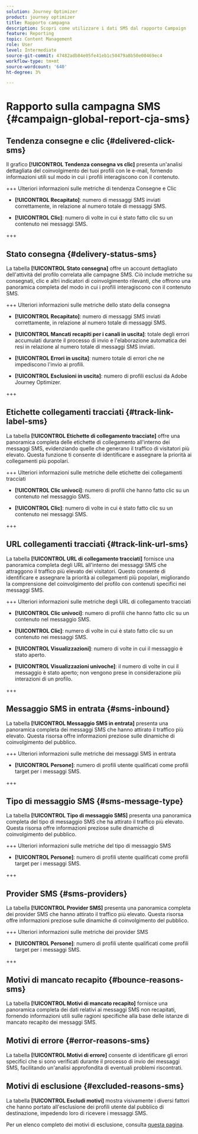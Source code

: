 ```yaml
---
solution: Journey Optimizer
product: journey optimizer
title: Rapporto campagna
description: Scopri come utilizzare i dati SMS dal rapporto Campaign
feature: Reporting
topic: Content Management
role: User
level: Intermediate
source-git-commit: 47482adb84e05fe41eb1c50479a8b50e00469ec4
workflow-type: tm+mt
source-wordcount: '640'
ht-degree: 3%

---
```


# Rapporto sulla campagna SMS {#campaign-global-report-cja-sms}

## Tendenza consegne e clic {#delivered-click-sms}

Il grafico **[!UICONTROL Tendenza consegna vs clic]** presenta un&#39;analisi dettagliata del coinvolgimento dei tuoi profili con le e-mail, fornendo informazioni utili sul modo in cui i profili interagiscono con il contenuto.

+++ Ulteriori informazioni sulle metriche di tendenza Consegne e Clic

* **[!UICONTROL Recapitato]**: numero di messaggi SMS inviati correttamente, in relazione al numero totale di messaggi SMS.

* **[!UICONTROL Clic]**: numero di volte in cui è stato fatto clic su un contenuto nei messaggi SMS.

+++

## Stato consegna {#delivery-status-sms}

La tabella **[!UICONTROL Stato consegna]** offre un account dettagliato dell&#39;attività del profilo correlata alle campagne SMS. Ciò include metriche su consegnati, clic e altri indicatori di coinvolgimento rilevanti, che offrono una panoramica completa del modo in cui i profili interagiscono con il contenuto SMS.

+++ Ulteriori informazioni sulle metriche dello stato della consegna

* **[!UICONTROL Recapitato]**: numero di messaggi SMS inviati correttamente, in relazione al numero totale di messaggi SMS.

* **[!UICONTROL Mancati recapiti per i canali in uscita]**: totale degli errori accumulati durante il processo di invio e l&#39;elaborazione automatica dei resi in relazione al numero totale di messaggi SMS inviati.

* **[!UICONTROL Errori in uscita]**: numero totale di errori che ne impediscono l&#39;invio ai profili.

* **[!UICONTROL Esclusioni in uscita]**: numero di profili esclusi da Adobe Journey Optimizer.

+++

## Etichette collegamenti tracciati {#track-link-label-sms}

La tabella **[!UICONTROL Etichette di collegamento tracciate]** offre una panoramica completa delle etichette di collegamento all&#39;interno dei messaggi SMS, evidenziando quelle che generano il traffico di visitatori più elevato. Questa funzione ti consente di identificare e assegnare la priorità ai collegamenti più popolari.

+++ Ulteriori informazioni sulle metriche delle etichette dei collegamenti tracciati

* **[!UICONTROL Clic univoci]**: numero di profili che hanno fatto clic su un contenuto nel messaggio SMS.

* **[!UICONTROL Clic]**: numero di volte in cui è stato fatto clic su un contenuto nei messaggi SMS.

+++

## URL collegamenti tracciati {#track-link-url-sms}

La tabella **[!UICONTROL URL di collegamento tracciati]** fornisce una panoramica completa degli URL all&#39;interno dei messaggi SMS che attraggono il traffico più elevato dei visitatori. Questo consente di identificare e assegnare la priorità ai collegamenti più popolari, migliorando la comprensione del coinvolgimento del profilo con contenuti specifici nei messaggi SMS.

+++ Ulteriori informazioni sulle metriche degli URL di collegamento tracciati

* **[!UICONTROL Clic univoci]**: numero di profili che hanno fatto clic su un contenuto nel messaggio SMS.

* **[!UICONTROL Clic]**: numero di volte in cui è stato fatto clic su un contenuto nei messaggi SMS.

* **[!UICONTROL Visualizzazioni]**: numero di volte in cui il messaggio è stato aperto.

* **[!UICONTROL Visualizzazioni univoche]**: il numero di volte in cui il messaggio è stato aperto; non vengono prese in considerazione più interazioni di un profilo.

+++

## Messaggio SMS in entrata {#sms-inbound}

La tabella **[!UICONTROL Messaggio SMS in entrata]** presenta una panoramica completa dei messaggi SMS che hanno attirato il traffico più elevato. Questa risorsa offre informazioni preziose sulle dinamiche di coinvolgimento del pubblico.

+++ Ulteriori informazioni sulle metriche dei messaggi SMS in entrata

* **[!UICONTROL Persone]**: numero di profili utente qualificati come profili target per i messaggi SMS.

+++

## Tipo di messaggio SMS {#sms-message-type}

La tabella **[!UICONTROL Tipo di messaggio SMS]** presenta una panoramica completa del tipo di messaggio SMS che ha attirato il traffico più elevato. Questa risorsa offre informazioni preziose sulle dinamiche di coinvolgimento del pubblico.

+++ Ulteriori informazioni sulle metriche del tipo di messaggio SMS

* **[!UICONTROL Persone]**: numero di profili utente qualificati come profili target per i messaggi SMS.

+++

## Provider SMS {#sms-providers}

La tabella **[!UICONTROL Provider SMS]** presenta una panoramica completa dei provider SMS che hanno attirato il traffico più elevato. Questa risorsa offre informazioni preziose sulle dinamiche di coinvolgimento del pubblico.

+++ Ulteriori informazioni sulle metriche dei provider SMS

* **[!UICONTROL Persone]**: numero di profili utente qualificati come profili target per i messaggi SMS.

+++

## Motivi di mancato recapito {#bounce-reasons-sms}

La tabella **[!UICONTROL Motivi di mancato recapito]** fornisce una panoramica completa dei dati relativi ai messaggi SMS non recapitati, fornendo informazioni utili sulle ragioni specifiche alla base delle istanze di mancato recapito dei messaggi SMS.

## Motivi di errore {#error-reasons-sms}

La tabella **[!UICONTROL Motivi di errore]** consente di identificare gli errori specifici che si sono verificati durante il processo di invio dei messaggi SMS, facilitando un&#39;analisi approfondita di eventuali problemi riscontrati.

## Motivi di esclusione {#excluded-reasons-sms}

La tabella **[!UICONTROL Escludi motivi]** mostra visivamente i diversi fattori che hanno portato all&#39;esclusione dei profili utente dal pubblico di destinazione, impedendo loro di ricevere i messaggi SMS.

Per un elenco completo dei motivi di esclusione, consulta [questa pagina](exclusion-list.md).
